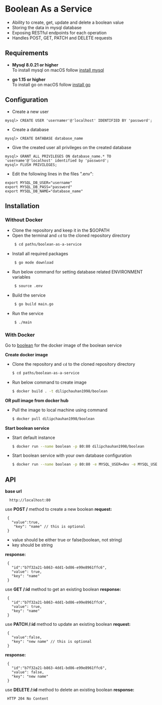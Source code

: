 # Boolean As a Service 
- Ability to create, get, update and delete a boolean value <br />
- Storing the data in mysql database <br />
- Exposing  RESTful endpoints for each operation <br />
- Handles POST, GET, PATCH and DELETE requests <br />

## Requirements
- __Mysql 8.0.21 or higher__ <br />
To install mysql on  macOS follow [install mysql](https://flaviocopes.com/mysql-how-to-install/) <br />

- __go 1.15 or higher__ <br />
To install go on macOS follow [install go](https://www.geeksforgeeks.org/how-to-install-golang-on-macos/) <br />

## Configuration

- Create a new user
```
mysql> CREATE USER 'usernamer'@'localhost' IDENTIFIED BY 'password';
```
- Create a database
```
mysql> CREATE DATABASE database_name
```
- Give the created user all privileges on the created database
```
mysql> GRANT ALL PRIVILEGES ON database_name.* TO 'username'@'localhost' identified by 'password';
mysql> FLUSH PRIVILEGES;
```

- Edit the following lines in the files ".env":

```
export MYSQL_DB_USER="username"     
export MYSQL_DB_PASS="password"
export MYSQL_DB_NAME="database_name"
```
## Installation
### Without Docker
- Clone the repository and keep it in the $GOPATH
- Open the terminal and ``` cd ``` to the cloned repository directory
    ```sh
     $ cd paths/boolean-as-a-service
    ```
- Install all required packages
    ```sh
     $ go mode download
    ```
- Run below command for setting database related ENVIRONMENT variables
    ```sh
     $ source .env
    ```
- Build the service 
    ```sh
     $ go build main.go
    ```
- Run the service 
   ```sh
    $ ./main
   ```
   
### With Docker
Go to [boolean](https://hub.docker.com/r/dilipchauhan1998/boolean) for the docker image of the boolean service

__Create docker image__
- Clone the repository and ```cd``` to the cloned repository directory 
    ```sh
    $ cd paths/boolean-as-a-service
    ```
- Run below command to create image
     ```sh
    $ docker build . -t dilipchauhan1998/boolean
    ```
__OR pull image from docker hub__

- Pull the image to local machine using command
    ```sh
    $ docker pull dilipchauhan1998/boolean
    ```
__Start boolean service__     
- Start default instance
    ```sh
    $ docker run --name boolean -p 80:80 dilipchauhan1998/boolean
    ```
- Start boolean service with your own database configuration  
     ```sh
     $ docker run --name boolean -p 80:80 -e MYSQL_USER=dev -e MYSQL_USER_PWD=dev -e MYSQL_USER_DB=userdb dilipchauhan1998/boolean

     ```

## API
__base url__
```
  http://localhost:80
```
use __POST /__ method to create a new boolean
__request:__
```
 {
   "value":true,
    "key": "name" // this is optional
 }
```
- value should be either true or false(boolean, not string) <br />
- key should be string <br />

__response:__
```
 {
   "id":"b7f32a21-b863-4dd1-bd86-e99e8961ffc6",
   "value": true,
   "key": "name"
 }
```


use __GET /:id__ method to get an existing boolean
__response:__
```
 {
   "id":"b7f32a21-b863-4dd1-bd86-e99e8961ffc6",
   "value": true,
   "key": "name"
 }
```
use __PATCH /:id__ method to update an existing boolean
__request:__
```
 {
   "value":false,
   "key": "new name" // this is optional
 }
```
__response:__
```
 {
   "id":"b7f32a21-b863-4dd1-bd86-e99e8961ffc6",
   "value": false,
   "key": "new name"
 }
```
use __DELETE /:id__ method to delete an existing boolean
__response:__
```
 HTTP 204 No Content
```

